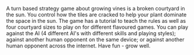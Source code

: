 A turn based strategy game about growing vines is a broken courtyard in the sun. You control how the tiles are cracked to help your plant dominate the space in the sun.
The game has a tutorial to teach the rules as well as four courtyard sizes to play on for different flavoured games.
You can play against the AI (4 different AI's with different skills and playing styles); against another human opponent on the same device; or against another human opponent across the internet.
Have fun - grow well.